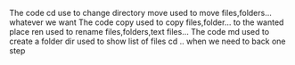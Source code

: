 The code cd use to change directory 
move used to move files,folders... whatever we want
The code copy used to copy files,folder... to the wanted place
ren used to rename files,folders,text files...
The code md used to create a folder
dir used to show list of files
cd .. when we need to back one step